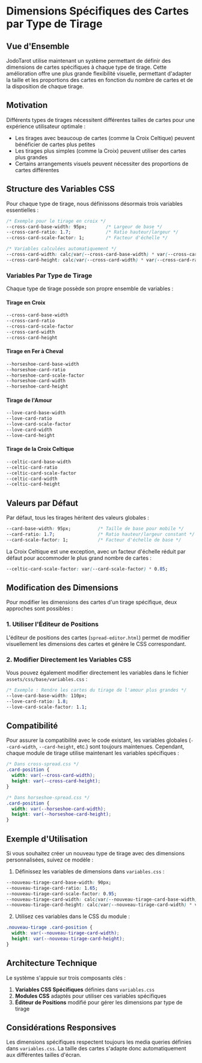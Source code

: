 # Dimensions Spécifiques des Cartes par Type de Tirage

## Vue d'Ensemble

JodoTarot utilise maintenant un système permettant de définir des dimensions de cartes spécifiques à chaque type de tirage. Cette amélioration offre une plus grande flexibilité visuelle, permettant d'adapter la taille et les proportions des cartes en fonction du nombre de cartes et de la disposition de chaque tirage.

## Motivation

Différents types de tirages nécessitent différentes tailles de cartes pour une expérience utilisateur optimale :

- Les tirages avec beaucoup de cartes (comme la Croix Celtique) peuvent bénéficier de cartes plus petites
- Les tirages plus simples (comme la Croix) peuvent utiliser des cartes plus grandes
- Certains arrangements visuels peuvent nécessiter des proportions de cartes différentes

## Structure des Variables CSS

Pour chaque type de tirage, nous définissons désormais trois variables essentielles :

```css
/* Exemple pour le tirage en croix */
--cross-card-base-width: 95px;       /* Largeur de base */
--cross-card-ratio: 1.7;             /* Ratio hauteur/largeur */
--cross-card-scale-factor: 1;        /* Facteur d'échelle */

/* Variables calculées automatiquement */
--cross-card-width: calc(var(--cross-card-base-width) * var(--cross-card-scale-factor));
--cross-card-height: calc(var(--cross-card-width) * var(--cross-card-ratio));
```

### Variables Par Type de Tirage

Chaque type de tirage possède son propre ensemble de variables :

#### Tirage en Croix
```css
--cross-card-base-width
--cross-card-ratio
--cross-card-scale-factor
--cross-card-width
--cross-card-height
```

#### Tirage en Fer à Cheval
```css
--horseshoe-card-base-width
--horseshoe-card-ratio
--horseshoe-card-scale-factor
--horseshoe-card-width
--horseshoe-card-height
```

#### Tirage de l'Amour
```css
--love-card-base-width
--love-card-ratio
--love-card-scale-factor
--love-card-width
--love-card-height
```

#### Tirage de la Croix Celtique
```css
--celtic-card-base-width
--celtic-card-ratio
--celtic-card-scale-factor
--celtic-card-width
--celtic-card-height
```

## Valeurs par Défaut

Par défaut, tous les tirages héritent des valeurs globales :

```css
--card-base-width: 95px;          /* Taille de base pour mobile */
--card-ratio: 1.7;                /* Ratio hauteur/largeur constant */
--card-scale-factor: 1;           /* Facteur d'échelle de base */
```

La Croix Celtique est une exception, avec un facteur d'échelle réduit par défaut pour accommoder le plus grand nombre de cartes :

```css
--celtic-card-scale-factor: var(--card-scale-factor) * 0.85;
```

## Modification des Dimensions

Pour modifier les dimensions des cartes d'un tirage spécifique, deux approches sont possibles :

### 1. Utiliser l'Éditeur de Positions

L'éditeur de positions des cartes (`spread-editor.html`) permet de modifier visuellement les dimensions des cartes et génère le CSS correspondant.

### 2. Modifier Directement les Variables CSS

Vous pouvez également modifier directement les variables dans le fichier `assets/css/base/variables.css` :

```css
/* Exemple : Rendre les cartes du tirage de l'amour plus grandes */
--love-card-base-width: 110px;
--love-card-ratio: 1.8;
--love-card-scale-factor: 1.1;
```

## Compatibilité

Pour assurer la compatibilité avec le code existant, les variables globales (`--card-width`, `--card-height`, etc.) sont toujours maintenues. Cependant, chaque module de tirage utilise maintenant les variables spécifiques :

```css
/* Dans cross-spread.css */
.card-position {
  width: var(--cross-card-width);
  height: var(--cross-card-height);
}

/* Dans horseshoe-spread.css */
.card-position {
  width: var(--horseshoe-card-width);
  height: var(--horseshoe-card-height);
}
```

## Exemple d'Utilisation

Si vous souhaitez créer un nouveau type de tirage avec des dimensions personnalisées, suivez ce modèle :

1. Définissez les variables de dimensions dans `variables.css` :
```css
--nouveau-tirage-card-base-width: 90px;
--nouveau-tirage-card-ratio: 1.65;
--nouveau-tirage-card-scale-factor: 0.95;
--nouveau-tirage-card-width: calc(var(--nouveau-tirage-card-base-width) * var(--nouveau-tirage-card-scale-factor));
--nouveau-tirage-card-height: calc(var(--nouveau-tirage-card-width) * var(--nouveau-tirage-card-ratio));
```

2. Utilisez ces variables dans le CSS du module :
```css
.nouveau-tirage .card-position {
  width: var(--nouveau-tirage-card-width);
  height: var(--nouveau-tirage-card-height);
}
```

## Architecture Technique

Le système s'appuie sur trois composants clés :

1. **Variables CSS Spécifiques** définies dans `variables.css`
2. **Modules CSS** adaptés pour utiliser ces variables spécifiques
3. **Éditeur de Positions** modifié pour gérer les dimensions par type de tirage

## Considérations Responsives

Les dimensions spécifiques respectent toujours les media queries définies dans `variables.css`. La taille des cartes s'adapte donc automatiquement aux différentes tailles d'écran. 